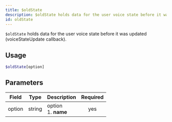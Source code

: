 ```yaml
---
title: $oldState 
description: $oldState holds data for the user voice state before it was updated (voiceStateUpdate callback).
id: oldState
---
```


`$oldState` holds data for the user voice state before it was updated (voiceStateUpdate callback).

## Usage

```php
$oldState[option]
```

## Parameters 


| Field     | Type    | Description                                        | Required |
|-----------|---------|----------------------------------------------------| :------: |
| option    | string  | option <br /> 1. **name**                            | yes      |
